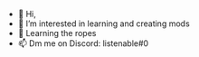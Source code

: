 - 👋 Hi,
- 👀 I’m interested in learning and creating mods
- 🌱 Learning the ropes
- 📫 Dm me on Discord: listenable#0

<!---
Listenable-steam/Listenable-steam is a ✨ special ✨ repository because its `README.md` (this file) appears on your GitHub profile.
You can click the Preview link to take a look at your changes.
--->
